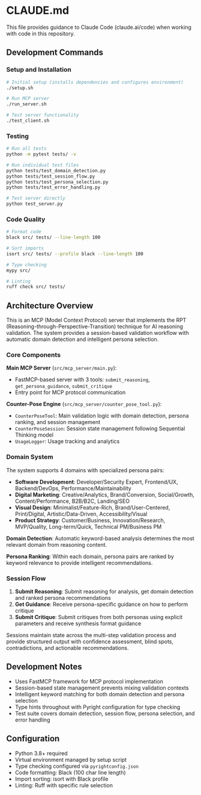 # CLAUDE.md

This file provides guidance to Claude Code (claude.ai/code) when working with code in this repository.

## Development Commands

### Setup and Installation
```bash
# Initial setup (installs dependencies and configures environment)
./setup.sh

# Run MCP server
./run_server.sh

# Test server functionality
./test_client.sh
```

### Testing
```bash
# Run all tests
python -m pytest tests/ -v

# Run individual test files
python tests/test_domain_detection.py
python tests/test_session_flow.py
python tests/test_persona_selection.py
python tests/test_error_handling.py

# Test server directly
python test_server.py
```

### Code Quality
```bash
# Format code
black src/ tests/ --line-length 100

# Sort imports
isort src/ tests/ --profile black --line-length 100

# Type checking
mypy src/

# Linting
ruff check src/ tests/
```

## Architecture Overview

This is an MCP (Model Context Protocol) server that implements the RPT (Reasoning-through-Perspective-Transition) technique for AI reasoning validation. The system provides a session-based validation workflow with automatic domain detection and intelligent persona selection.

### Core Components

**Main MCP Server** (`src/mcp_server/main.py`):
- FastMCP-based server with 3 tools: `submit_reasoning`, `get_persona_guidance`, `submit_critique`
- Entry point for MCP protocol communication

**Counter-Pose Engine** (`src/mcp_server/counter_pose_tool.py`):
- `CounterPoseTool`: Main validation logic with domain detection, persona ranking, and session management
- `CounterPoseSession`: Session state management following Sequential Thinking model
- `UsageLogger`: Usage tracking and analytics

### Domain System

The system supports 4 domains with specialized persona pairs:
- **Software Development**: Developer/Security Expert, Frontend/UX, Backend/DevOps, Performance/Maintainability
- **Digital Marketing**: Creative/Analytics, Brand/Conversion, Social/Growth, Content/Performance, B2B/B2C, Landing/SEO
- **Visual Design**: Minimalist/Feature-Rich, Brand/User-Centered, Print/Digital, Artistic/Data-Driven, Accessibility/Visual
- **Product Strategy**: Customer/Business, Innovation/Research, MVP/Quality, Long-term/Quick, Technical PM/Business PM

**Domain Detection**: Automatic keyword-based analysis determines the most relevant domain from reasoning content.

**Persona Ranking**: Within each domain, persona pairs are ranked by keyword relevance to provide intelligent recommendations.

### Session Flow

1. **Submit Reasoning**: Submit reasoning for analysis, get domain detection and ranked persona recommendations
2. **Get Guidance**: Receive persona-specific guidance on how to perform critique  
3. **Submit Critique**: Submit critiques from both personas using explicit parameters and receive synthesis format guidance

Sessions maintain state across the multi-step validation process and provide structured output with confidence assessment, blind spots, contradictions, and actionable recommendations.

## Development Notes

- Uses FastMCP framework for MCP protocol implementation
- Session-based state management prevents mixing validation contexts
- Intelligent keyword matching for both domain detection and persona selection
- Type hints throughout with Pyright configuration for type checking
- Test suite covers domain detection, session flow, persona selection, and error handling

## Configuration

- Python 3.8+ required
- Virtual environment managed by setup script
- Type checking configured via `pyrightconfig.json`
- Code formatting: Black (100 char line length)
- Import sorting: isort with Black profile
- Linting: Ruff with specific rule selection
